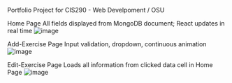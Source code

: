 Portfolio Project for CIS290 - Web Develpoment / OSU

Home Page
All fields displayed from MongoDB document; React updates in real time
![image](https://user-images.githubusercontent.com/32405875/146653373-736c6dcc-61a4-40fe-b170-263833856f99.png)

Add-Exercise Page
Input validation, dropdown, continuous animation
![image](https://user-images.githubusercontent.com/32405875/146653327-4574d930-eca9-4fd3-ad3b-b11d3f6cf61e.png)

Edit-Exercise Page
Loads all information from clicked data cell in Home Page
![image](https://user-images.githubusercontent.com/32405875/146653383-e86371ec-8ce1-401a-b87f-45550ab45861.png)
